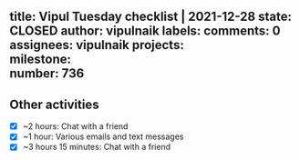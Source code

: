 title:	Vipul Tuesday checklist | 2021-12-28
state:	CLOSED
author:	vipulnaik
labels:	
comments:	0
assignees:	vipulnaik
projects:	
milestone:	
number:	736
--
## Other activities

- [x] ~2 hours: Chat with a friend
- [x] ~1 hour: Various emails and text messages 
- [x] ~3 hours 15 minutes: Chat with a friend 

